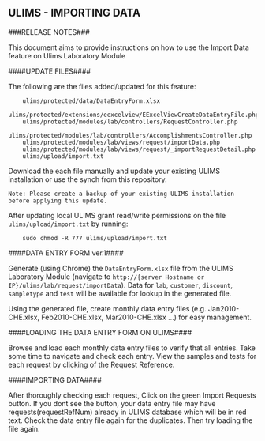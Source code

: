 ## ULIMS - IMPORTING DATA ##

###RELEASE NOTES###

This document aims to provide instructions on how to use the Import Data feature on Ulims Laboratory Module

####UPDATE FILES####

The following are the files added/updated for this feature:


        ulims/protected/data/DataEntryForm.xlsx
        ulims/protected/extensions/eexcelview/EExcelViewCreateDataEntryFile.php
        ulims/protected/modules/lab/controllers/RequestController.php
        ulims/protected/modules/lab/controllers/AccomplishmentsController.php
        ulims/protected/modules/lab/views/request/importData.php
        ulims/protected/modules/lab/views/request/_importRequestDetail.php
        ulims/upload/import.txt


Download the each file manually and update your existing ULIMS installation or use the synch from this repository.

    Note: Please create a backup of your existing ULIMS installation before applying this update.

After updating local ULIMS grant read/write permissions on the file `ulims/upload/import.txt` by running:
  
        sudo chmod -R 777 ulims/upload/import.txt

####DATA ENTRY FORM ver.1####

Generate (using Chrome) the `DataEntryForm.xlsx` file from the ULIMS Laboratory Module (navigate to `http://{server Hostname or IP}/ulims/lab/request/importData`). Data for `lab`, `customer`, `discount`, `sampletype` and `test` will be available for lookup in the generated file.

Using the generated file, create monthly data entry files (e.g. Jan2010-CHE.xlsx, Feb2010-CHE.xlsx, Mar2010-CHE.xlsx ...) for easy management.

####LOADING THE DATA ENTRY FORM ON ULIMS####

Browse and load each monthly data entry files to verify that all entries. Take some time to navigate and check each entry. View the samples and tests for each request by clicking of the Request Reference.

####IMPORTING DATA####

After thoroughly checking each request, Click on the green Import Requests button. If you dont see the button, your data entry file may have requests(requestRefNum) already in ULIMS database which will be in red text. Check the data entry file again for the duplicates. Then try loading the file again.
